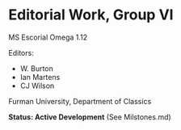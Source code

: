 # Editorial Work, Group VI

MS Escorial Omega 1.12

Editors:

- W. Burton
- Ian Martens 
- CJ Wilson


Furman University, Department of Classics

**Status: Active Development** (See Milstones.md)
